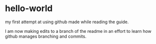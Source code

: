 # hello-world
my first attempt at using github made while reading the guide.

I am now making edits to a branch of the readme in an effort to learn how github manages branching and commits.

